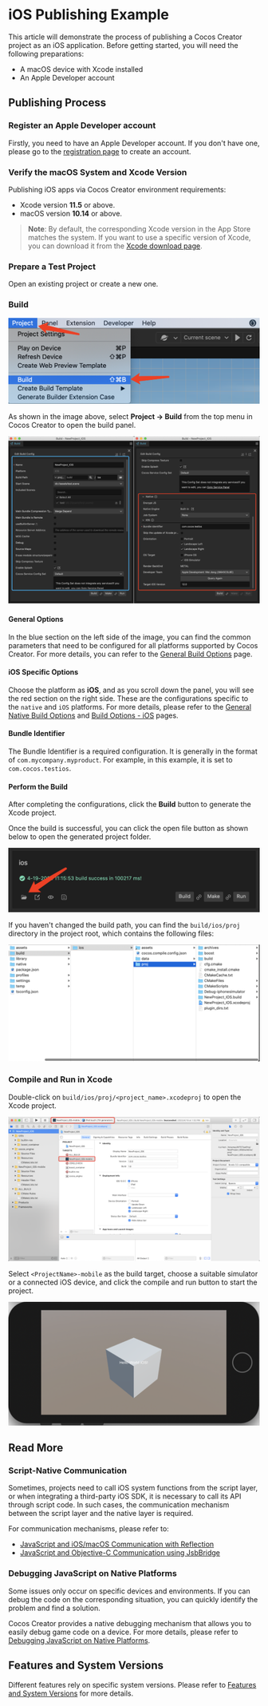# iOS Publishing Example

This article will demonstrate the process of publishing a Cocos Creator project as an iOS application. Before getting started, you will need the following preparations:

- A macOS device with Xcode installed
- An Apple Developer account

## Publishing Process

### Register an Apple Developer account

Firstly, you need to have an Apple Developer account. If you don't have one, please go to the [registration page](https://appleid.apple.com/account) to create an account.

### Verify the macOS System and Xcode Version

Publishing iOS apps via Cocos Creator environment requirements:

- Xcode version **11.5** or above.
- macOS version **10.14** or above.

> **Note**: By default, the corresponding Xcode version in the App Store matches the system. If you want to use a specific version of Xcode, you can download it from the [Xcode download page](https://developer.apple.com/xcode/download/).

### Prepare a Test Project

Open an existing project or create a new one.

### Build

![project-build-menu](./images/project-build-menu.png)

As shown in the image above, select **Project -> Build** from the top menu in Cocos Creator to open the build panel.

![ios-build-panel](./images/ios-build-panel.png)

#### General Options

In the blue section on the left side of the image, you can find the common parameters that need to be configured for all platforms supported by Cocos Creator. For more details, you can refer to the [General Build Options](./../build-options.md) page.

#### iOS Specific Options

Choose the platform as **iOS**, and as you scroll down the panel, you will see the red section on the right side. These are the configurations specific to the `native` and `iOS` platforms. For more details, please refer to the [General Native Build Options](./../native-options.md) and [Build Options - iOS](./build-options-ios.md) pages.

#### Bundle Identifier

The Bundle Identifier is a required configuration. It is generally in the format of `com.mycompany.myproduct`. For example, in this example, it is set to `com.cocos.testios`.

#### Perform the Build

After completing the configurations, click the **Build** button to generate the Xcode project.

Once the build is successful, you can click the open file button as shown below to open the generated project folder.

![ios-build-open-path](./images/ios-build-open-path.png)

If you haven't changed the build path, you can find the `build/ios/proj` directory in the project root, which contains the following files:

![ios-xcode-folder](./images/ios-xcode-folder.png)

### Compile and Run in Xcode

Double-click on `build/ios/proj/<project_name>.xcodeproj` to open the Xcode project.

![ios-xcode-showcase](./images/ios-xcode-showcase.png)

Select `<ProjectName>-mobile` as the build target, choose a suitable simulator or a connected iOS device, and click the compile and run button to start the project.

![ios-run](./images/ios-run.png)

## Read More

### Script-Native Communication

Sometimes, projects need to call iOS system functions from the script layer, or when integrating a third-party iOS SDK, it is necessary to call its API through script code. In such cases, the communication mechanism between the script layer and the native layer is required.

For communication mechanisms, please refer to:

- [JavaScript and iOS/macOS Communication with Reflection](../../../advanced-topics/oc-reflection.md)
- [JavaScript and Objective-C Communication using JsbBridge](./../../../advanced-topics/js-oc-bridge.md)

### Debugging JavaScript on Native Platforms

Some issues only occur on specific devices and environments. If you can debug the code on the corresponding situation, you can quickly identify the problem and find a solution.

Cocos Creator provides a native debugging mechanism that allows you to easily debug game code on a device. For more details, please refer to [Debugging JavaScript on Native Platforms](./../debug-jsb.md).

## Features and System Versions

Different features rely on specific system versions. Please refer to [Features and System Versions](./../../../advanced-topics/supported-versions.md) for more details.
